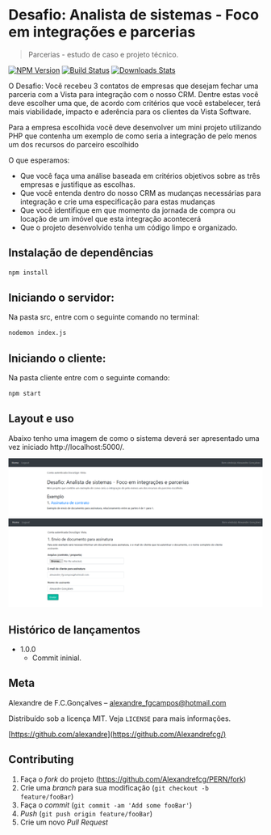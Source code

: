 # Desafio: Analista de sistemas - Foco em integrações e parcerias
> Parcerias - estudo de caso e projeto técnico.

[![NPM Version][npm-image]][npm-url]
[![Build Status][travis-image]][travis-url]
[![Downloads Stats][npm-downloads]][npm-url]

O Desafio: Você recebeu 3 contatos de empresas que desejam fechar uma parceria com a Vista para integração com o nosso CRM. Dentre estas você deve escolher uma que, de acordo com critérios que você estabelecer, terá mais viabilidade, impacto e aderência para os clientes da Vista Software.

Para a empresa escolhida você deve desenvolver um mini projeto utilizando PHP que contenha um exemplo de como seria a integração de pelo menos um dos recursos do parceiro escolhido

O que esperamos:
- Que você faça uma análise baseada em critérios objetivos sobre as três empresas e justifique as escolhas.
- Que você entenda dentro do nosso CRM as mudanças necessárias para integração e crie uma especificação para estas mudanças
- Que você identifique em que momento da jornada de compra ou locação de um imóvel que esta integração acontecerá
- Que o projeto desenvolvido tenha um código limpo e organizado.

## Instalação de dependências 

```sh
npm install

```
## Iniciando o servidor:

Na pasta src, entre com o seguinte comando no terminal:
```sh
nodemon index.js
```
## Iniciando o cliente:

Na pasta cliente entre com o seguinte comando:
```sh
npm start
```

## Layout e uso

Abaixo tenho uma imagem de como o sistema deverá ser apresentado uma vez iniciado http://localhost:5000/.

<img src="/images/exemplo_deUso.PNG">
<img src="/images/exemplo_deUso2.PNG">


## Histórico de lançamentos

* 1.0.0
    * Commit ininial.


## Meta

Alexandre de F.C.Gonçalves – alexandre_fgcampos@hotmail.com

Distribuído sob a licença MIT. Veja `LICENSE` para mais informações.

[https://github.com/alexandre](https://github.com/Alexandrefcg/)

## Contributing

1. Faça o _fork_ do projeto (<https://github.com/Alexandrefcg/PERN/fork>)
2. Crie uma _branch_ para sua modificação (`git checkout -b feature/fooBar`)
3. Faça o _commit_ (`git commit -am 'Add some fooBar'`)
4. _Push_ (`git push origin feature/fooBar`)
5. Crie um novo _Pull Request_

[npm-image]: https://img.shields.io/npm/v/datadog-metrics.svg?style=flat-square
[npm-url]: https://npmjs.org/package/datadog-metrics
[npm-downloads]: https://img.shields.io/npm/dm/datadog-metrics.svg?style=flat-square
[travis-image]: https://img.shields.io/travis/dbader/node-datadog-metrics/master.svg?style=flat-square
[travis-url]: https://travis-ci.org/dbader/node-datadog-metrics
[wiki]: https://github.com/seunome/seuprojeto/wiki

